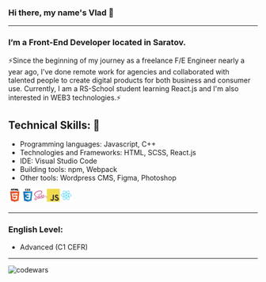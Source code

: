 ### Hi there, my name's Vlad 👋

---

### I’m a Front-End Developer located in Saratov.

⚡Since the beginning of my journey as a freelance F/E Engineer nearly a year ago, I've done remote work for agencies and collaborated with talented people to create digital products for both business and consumer use. Currently, I am a RS-School student learning React.js and I'm also interested in WEB3 technologies.⚡

## Technical Skills: 🔧

- Programming languages: Javascript, C++
- Technologies and Frameworks: HTML, SCSS, React.js
- IDE: Visual Studio Code
- Building tools: npm, Webpack
- Other tools: Wordpress CMS, Figma, Photoshop


[<img align="left" alt="HTML5" width="26px" src="https://raw.githubusercontent.com/github/explore/80688e429a7d4ef2fca1e82350fe8e3517d3494d/topics/html/html.png" />][html5]
[<img align="left" alt="CSS3" width="26px" src="https://raw.githubusercontent.com/github/explore/80688e429a7d4ef2fca1e82350fe8e3517d3494d/topics/css/css.png" />][css3]
[<img align="left" alt="Sass" width="26px" src="https://raw.githubusercontent.com/github/explore/80688e429a7d4ef2fca1e82350fe8e3517d3494d/topics/sass/sass.png" />][sass]
[<img align="left" alt="JavaScript" width="26px" src="https://raw.githubusercontent.com/github/explore/80688e429a7d4ef2fca1e82350fe8e3517d3494d/topics/javascript/javascript.png" />][javascript]
[<img align="left" alt="React" width="26px" src="https://raw.githubusercontent.com/github/explore/80688e429a7d4ef2fca1e82350fe8e3517d3494d/topics/react/react.png" />][react]

<br />
<br />

---

### English Level:

- Advanced (C1 CEFR) 

---

![codewars](https://www.codewars.com/users/vladsubbotin1/badges/large)

[html5]: https://www.w3.org/html/
[css3]: https://www.w3.org/Style/CSS/
[sass]: https://sass-lang.com/
[javascript]: https://www.javascript.com/
[react]: https://ru.reactjs.org/
[redux]: https://redux.js.org/
[angular]: https://angular.io/
[github]: https://github.com/vladsubbotin1

